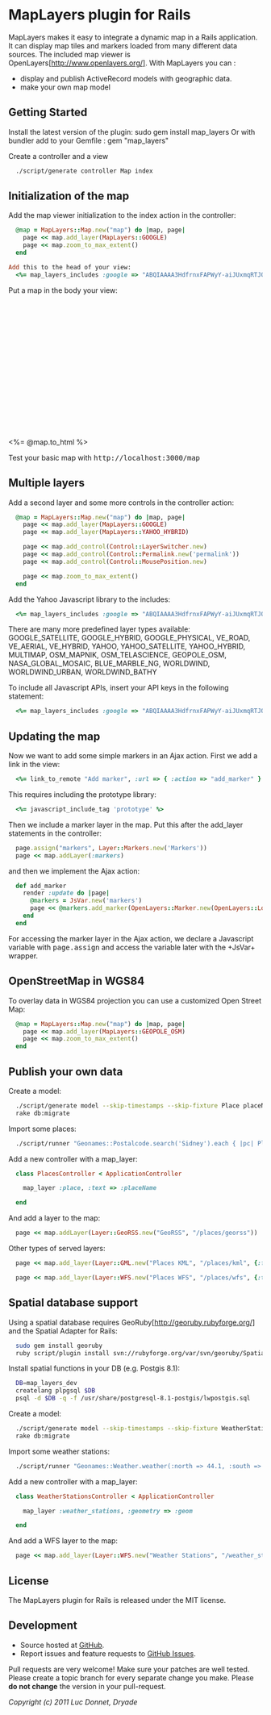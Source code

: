 # MapLayers plugin for Rails

MapLayers makes it easy to integrate a dynamic map in a Rails application. It can display map tiles and markers loaded from many different data sources.
The included map viewer is OpenLayers[http://www.openlayers.org/].
With MapLayers you can :  
* display and publish ActiveRecord models with geographic data.
* make your own map model

Getting Started
---------------

Install the latest version of the plugin:
  sudo gem install map_layers
Or with bundler add to your Gemfile : 
gem "map_layers"

Create a controller and a view

``` bash
  ./script/generate controller Map index
```

Initialization of the map
-------------------------

Add the map viewer initialization to the index action in the controller:

``` ruby  
  @map = MapLayers::Map.new("map") do |map, page|
    page << map.add_layer(MapLayers::GOOGLE)
    page << map.zoom_to_max_extent()
  end
```

``` ruby 
Add this to the head of your view:
  <%= map_layers_includes :google => "ABQIAAAA3HdfrnxFAPWyY-aiJUxmqRTJQa0g3IQ9GZqIMmInSLzwtGDKaBQ0KYLwBEKSM7F9gCevcsIf6WPuIQ" %>
```

Put a map in the body your view:
  <div id="map" style="width: 512px; height: 256px;"></div>

  <%= @map.to_html %>

Test your basic map with <tt>http://localhost:3000/map</tt>

Multiple layers
---------------

Add a second layer and some more controls in the controller action:

``` ruby
  @map = MapLayers::Map.new("map") do |map, page|
    page << map.add_layer(MapLayers::GOOGLE)
    page << map.add_layer(MapLayers::YAHOO_HYBRID)

    page << map.add_control(Control::LayerSwitcher.new)
    page << map.add_control(Control::Permalink.new('permalink'))
    page << map.add_control(Control::MousePosition.new)

    page << map.zoom_to_max_extent()
  end
```

Add the Yahoo Javascript library to the includes:

``` ruby
  <%= map_layers_includes :google => "ABQIAAAA3HdfrnxFAPWyY-aiJUxmqRTJQa0g3IQ9GZqIMmInSLzwtGDKaBQ0KYLwBEKSM7F9gCevcsIf6WPuIQ", :yahoo => "euzuro-openlayers" %>
```

There are many more predefined layer types available:
GOOGLE_SATELLITE, GOOGLE_HYBRID, GOOGLE_PHYSICAL, VE_ROAD, VE_AERIAL, VE_HYBRID, YAHOO, YAHOO_SATELLITE, YAHOO_HYBRID, MULTIMAP, OSM_MAPNIK, OSM_TELASCIENCE, GEOPOLE_OSM, NASA_GLOBAL_MOSAIC, BLUE_MARBLE_NG, WORLDWIND, WORLDWIND_URBAN, WORLDWIND_BATHY

To include all Javascript APIs, insert your API keys in the following statement:

``` ruby
  <%= map_layers_includes :google => "ABQIAAAA3HdfrnxFAPWyY-aiJUxmqRTJQa0g3IQ9GZqIMmInSLzwtGDKaBQ0KYLwBEKSM7F9gCevcsIf6WPuIQ", :multimap => "metacarta_04", :virtualearth => true, :yahoo => "euzuro-openlayers" %>
```

Updating the map
----------------

Now we want to add some simple markers in an Ajax action.
First we add a link in the view:

``` ruby
  <%= link_to_remote "Add marker", :url => { :action => "add_marker" } %>
```

This requires including the prototype library:

``` ruby
  <%= javascript_include_tag 'prototype' %>
```

Then we include a marker layer in the map. Put this after the add_layer statements in the controller:

``` ruby
  page.assign("markers", Layer::Markers.new('Markers'))
  page << map.addLayer(:markers)
```

and then we implement the Ajax action:

``` ruby
  def add_marker
    render :update do |page|
      @markers = JsVar.new('markers')
      page << @markers.add_marker(OpenLayers::Marker.new(OpenLayers::LonLat.new(rand*50,rand*50)))
    end
  end
```

For accessing the marker layer in the Ajax action, we declare a Javascript variable with <tt>page.assign</tt> and access the variable later with the +JsVar+ wrapper.


OpenStreetMap in WGS84
----------------------

To overlay data in WGS84 projection you can use a customized Open Street Map:

``` ruby
  @map = MapLayers::Map.new("map") do |map, page|
    page << map.add_layer(MapLayers::GEOPOLE_OSM)
    page << map.zoom_to_max_extent()
  end
```

Publish your own data
---------------------

Create a model:

``` bash
  ./script/generate model --skip-timestamps --skip-fixture Place placeName:string countryCode:string postalCode:string lat:float lng:float
  rake db:migrate
```

Import some places:

``` bash
  ./script/runner "Geonames::Postalcode.search('Sidney').each { |pc| Place.create(pc.attributes.slice('placeName', 'postalCode', 'countryCode', 'lat', 'lng')) }"
```

Add a new controller with a map_layer:

``` ruby
  class PlacesController < ApplicationController

    map_layer :place, :text => :placeName

  end
```

And add a layer to the map:

``` ruby
  page << map.addLayer(Layer::GeoRSS.new("GeoRSS", "/places/georss"))
```

Other types of served layers:

``` ruby
  page << map.add_layer(Layer::GML.new("Places KML", "/places/kml", {:format=> JsExpr.new("OpenLayers.Format.KML")}))

  page << map.add_layer(Layer::WFS.new("Places WFS", "/places/wfs", {:typename => "places"}, {:featureClass => JsExpr.new("OpenLayers.Feature.WFS")}))
```


Spatial database support
------------------------

Using a spatial database requires GeoRuby[http://georuby.rubyforge.org/] and the Spatial Adapter for Rails:

``` bash
  sudo gem install georuby
  ruby script/plugin install svn://rubyforge.org/var/svn/georuby/SpatialAdapter/trunk/spatial_adapter
```

Install spatial functions in your DB (e.g. Postgis 8.1):

``` bash
  DB=map_layers_dev
  createlang plpgsql $DB
  psql -d $DB -q -f /usr/share/postgresql-8.1-postgis/lwpostgis.sql
```

Create a model:

``` bash
  ./script/generate model --skip-timestamps --skip-fixture WeatherStation name:string geom:point
  rake db:migrate
```

Import some weather stations:

``` bash
  ./script/runner "Geonames::Weather.weather(:north => 44.1, :south => -9.9, :east => -22.4, :west => 55.2).each { |st| WeatherStation.create(:name => st.stationName, :geom => Point.from_x_y(st.lng, st.lat)) }"
```

Add a new controller with a map_layer:

``` ruby
  class WeatherStationsController < ApplicationController

    map_layer :weather_stations, :geometry => :geom

  end
```

And add a WFS layer to the map:

``` ruby
  page << map.add_layer(Layer::WFS.new("Weather Stations", "/weather_stations/wfs", {:typename => "weather_stations"}, {:featureClass => JsExpr.new("OpenLayers.Feature.WFS")}))
```

License
-------

The MapLayers plugin for Rails is released under the MIT license.

Development
-----------

* Source hosted at [GitHub](https://github.com/ldonnet/map_layers).
* Report issues and feature requests to [GitHub Issues](https://github.com/ldonnet/map_layers/issues).

Pull requests are very welcome! Make sure your patches are well tested. Please create a topic branch for every separate change you make. Please **do not change** the version in your pull-request.


<em>Copyright (c) 2011 Luc Donnet, Dryade</em>
